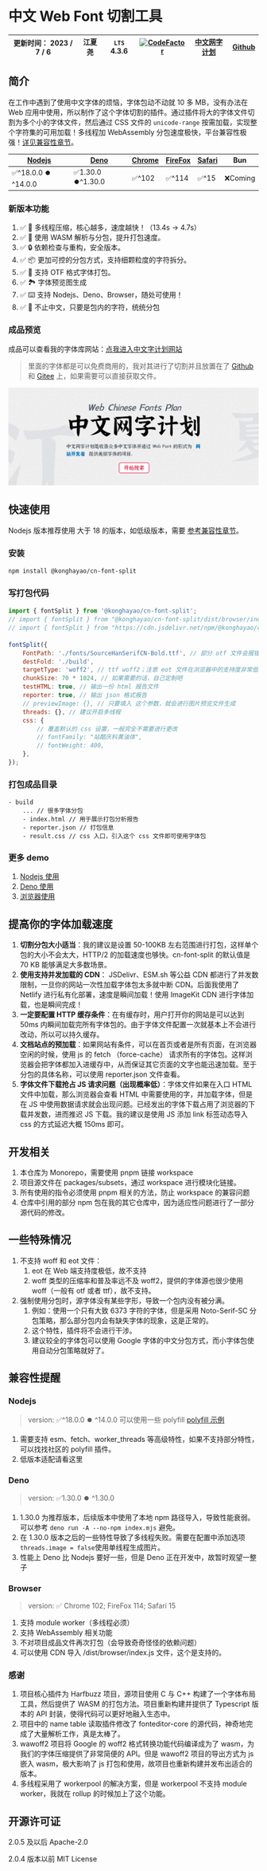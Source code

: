 # 中文 Web Font 切割工具

| 更新时间： 2023 / 7 / 6 | 江夏尧 | `LTS` 4.3.6 | [![CodeFactor](https://www.codefactor.io/repository/github/konghayao/cn-font-split/badge)](https://www.codefactor.io/repository/github/konghayao/cn-font-split) | [中文网字计划](https://chinese-font.netlify.app/) | [Github](https://github.com/KonghaYao/cn-font-split) |
| ----------------------- | ------ | ----------- | --------------------------------------------------------------------------------------------------------------------------------------------------------------- | ------------------------------------------------- | ---------------------------------------------------- |

## 简介

在工作中遇到了使用中文字体的烦恼，字体包动不动就 10 多 MB，没有办法在 Web 应用中使用，所以制作了这个字体切割的插件。通过插件将大的字体文件切割为多个小的字体文件，然后通过 CSS 文件的 `unicode-range` 按需加载，实现整个字符集的可用加载！多线程加 WebAssembly 分包速度极快，平台兼容性极强！[详见兼容性章节](#兼容性提醒)。

| [Nodejs](#nodejs)    | [Deno](#deno)      | [Chrome](#browser) | [FireFox](#browser) | [Safari](#browser) | Bun      |
| -------------------- | ------------------ | ------------------ | ------------------- | ------------------ | -------- |
| ✅^18.0.0 ⏺️ ^14.0.0 | ✅1.30.0 ⏺️^1.30.0 | ✅^102             | ✅^114              | ✅^15              | ❌Coming |

### 新版本功能

1. ✅ 🚀 多线程压缩，核心越多，速度越快！（13.4s -> 4.7s）
2. ✅ 🚀 使用 WASM 解析与分包，提升打包速度。
3. ✅ 🔒 依赖检查与重构，安全版本。
4. ✅ 📦 更加可控的分包方式，支持细颗粒度的字符拆分。
5. ✅ 🔔 支持 OTF 格式字体打包。
6. ✅ 🏞️ 字体预览图生成
7. ✅ ⌨️ 支持 Nodejs、Deno、Browser，随处可使用！
8. ✅ 🥳 不止中文，只要是包内的字符，统统分包

### 成品预览

成品可以查看我的字体库网站：[点我进入中文字计划网站](https://chinese-font.netlify.app/)

> 里面的字体都是可以免费商用的，我对其进行了切割并且放置在了 [Github](https://github.com/KonghaYao/chinese-free-web-font-storage) 和 [Gitee](https://gitee.com/dongzhongzhidong/chinese-free-web-font-storage) 上，如果需要可以直接获取文件。

![中文网字计划](/assets/chinese-fonts.png)

## 快速使用

Nodejs 版本推荐使用 大于 18 的版本，如低级版本，需要 [参考兼容性章节](#兼容性提醒)。

### 安装

```bash
npm install @konghayao/cn-font-split
```

### 写打包代码

```js
import { fontSplit } from '@konghayao/cn-font-split';
// import { fontSplit } from "@konghayao/cn-font-split/dist/browser/index.js";
// import { fontSplit } from "https://cdn.jsdelivr.net/npm/@konghayao/cn-font-split@4.3.6/dist/browser/index.js";

fontSplit({
    FontPath: './fonts/SourceHanSerifCN-Bold.ttf', // 部分 otf 文件会报错，最好使用 ttf 版本的字体
    destFold: './build',
    targetType: 'woff2', // ttf woff2；注意 eot 文件在浏览器中的支持度非常低，所以不进行支持
    chunkSize: 70 * 1024, // 如果需要的话，自己定制吧
    testHTML: true, // 输出一份 html 报告文件
    reporter: true, // 输出 json 格式报告
    // previewImage: {}, // 只要填入 这个参数，就会进行图片预览文件生成
    threads: {}, // 建议开启多线程
    css: {
        // 覆盖默认的 css 设置，一般完全不需要进行更改
        // fontFamily: "站酷庆科黄油体",
        // fontWeight: 400,
    },
});
```

### 打包成品目录

```
- build
    ... // 很多字体分包
    - index.html // 用于展示打包分析报告
    - reporter.json // 打包信息
    - result.css // css 入口，引入这个 css 文件即可使用字体包
```

### 更多 demo

1. [Nodejs 使用](/packages/subsets/test/test_threads.mjs)
2. [Deno 使用](/packages/subsets/test/deno.test.js)
3. [浏览器使用](/packages/demo/pages/index.vue)

## 提高你的字体加载速度

1. **切割分包大小适当**：我的建议是设置 50-100KB 左右范围进行打包，这样单个包的大小不会太大，HTTP/2 的加载速度也够快。cn-font-split 的默认值是 70 KB 能够满足大多数场景。
2. **使用支持并发加载的 CDN**： JSDelivr、ESM.sh 等公益 CDN 都进行了并发数限制，一旦你的网站一次性加载字体包太多就中断 CDN。后面我使用了 Netlify 进行私有化部署，速度是瞬间加载！使用 ImageKit CDN 进行字体加载，也是瞬间完成！
3. **一定要配置 HTTP 缓存条件**：在有缓存时，用户打开你的网站是可以达到 50ms 内瞬间加载完所有字体包的。由于字体文件配置一次就基本上不会进行改动，所以可以持久缓存。
4. **文档站点的预加载**：如果网站有条件，可以在首页或者是所有页面，在浏览器空闲的时候，使用 js 的 fetch （force-cache） 请求所有的字体包。这样浏览器会把字体都加入进缓存中，从而保证其它页面的文字也能迅速加载。至于分包的具体名称，可以使用 reporter.json 文件查看。
5. **字体文件下载抢占 JS 请求问题（出现概率低）**：字体文件如果在入口 HTML 文件中加载，那么浏览器会查看 HTML 中需要使用的字，并加载字体，但是在 JS 中使用数据请求就会出现问题。已经发出的字体下载占用了浏览器的下载并发数，进而推迟 JS 下载。我的建议是使用 JS 添加 link 标签动态导入 css 的方式延迟大概 150ms 即可。

## 开发相关

1. 本仓库为 Monorepo，需要使用 pnpm 链接 workspace
2. 项目源文件在 packages/subsets，通过 workspace 进行模块化链接。
3. 所有使用的指令必须使用 pnpm 相关的方法，防止 workspace 的兼容问题
4. 仓库中引用的部分 npm 包在我的其它仓库中，因为适应性问题进行了一部分源代码的修改。

## 一些特殊情况

1. 不支持 woff 和 eot 文件：
    1. eot 在 Web 端支持度极低，故不支持
    2. woff 类型的压缩率和普及率远不及 woff2，提供的字体源也很少使用 woff（一般有 otf 或者 ttf），故不支持。
2. 强制使用分包时，源字体没有某些字形，导致一个包内没有被分满。
    1. 例如：使用一个只有大致 6373 字符的字体，但是采用 Noto-Serif-SC 分包策略，那么部分包内会有缺失字体的现象，这是正常的。
    2. 这个特性，插件将不会进行干涉。
    3. 建议较全的字体包可以使用 Google 字体的中文分包方式，而小字体包使用自动分包策略就好了。

## 兼容性提醒

### Nodejs

> version: ✅^18.0.0 ⏺️ ^14.0.0 可以使用一些 polyfill [polyfill 示例](https://github.com/KonghaYao/cn-font-split-test/tree/main/test)

1. 需要支持 esm、fetch、worker_threads 等高级特性，如果不支持部分特性，可以找找社区的 polyfill 插件。
2. 低版本适配请看这里

### Deno

> version: ✅1.30.0 ⏺️ ^1.30.0

1. 1.30.0 为推荐版本，后续版本中使用了本地 npm 路径导入，导致性能衰弱。可以参考 `deno run -A --no-npm index.mjs` 避免。
2. 在 1.30.0 版本之后的一些特性导致了多线程失败。需要在配置中添加选项 `threads.image = false`使用单线程生成图片。
3. 性能上 Deno 比 Nodejs 要好一些，但是 Deno 正在开发中，故暂时观望一整子

### Browser

> version: ✅ Chrome 102; FireFox 114; Safari 15

1. 支持 module worker（多线程必须）
2. 支持 WebAssembly 相关功能
3. 不对项目成品文件再次打包（会导致奇奇怪怪的依赖问题）
4. 可以使用 CDN 导入 /dist/browser/index.js 文件，这个是支持的。

### 感谢

1. 项目核心插件为 Harfbuzz 项目，源项目使用 C 与 C++ 构建了一个字体布局工具，然后提供了 WASM 的打包方法。项目重新构建并提供了 Typescript 版本的 API 封装，使得代码可以更好地融入生态中。
2. 项目中的 name table 读取插件修改了 fonteditor-core 的源代码，神奇地完成了大量解析工作，真是太棒了。
3. wawoff2 项目将 Google 的 woff2 格式转换功能代码编译成为了 wasm，为我们的字体压缩提供了非常简便的 API。但是 wawoff2 项目的导出方式为 js 嵌入 wasm，极大影响了 js 打包和使用，故项目也重新构建并发布出适合的版本。
4. 多线程采用了 workerpool 的解决方案，但是 workerpool 不支持 module worker，我就在 rollup 的时候加上了这个功能。

## 开源许可证

2.0.5 及以后 Apache-2.0

2.0.4 版本以前 MIT License
